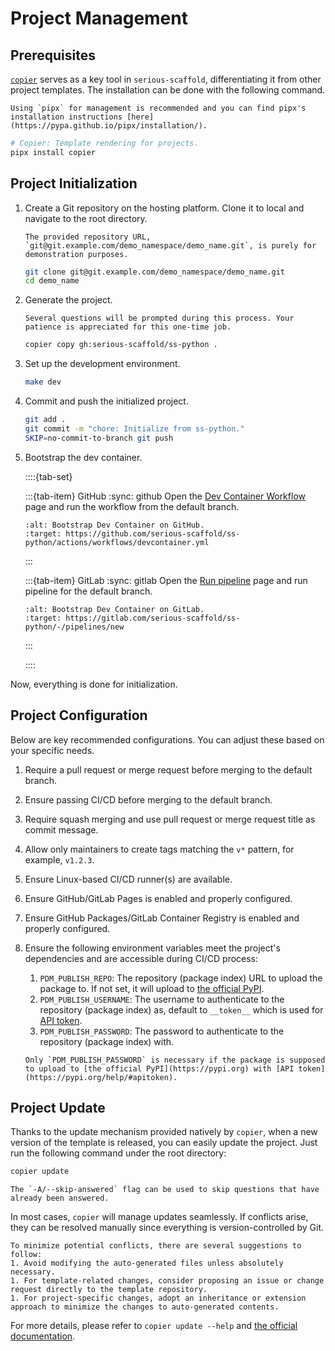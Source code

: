 # Project Management

## Prerequisites

[`copier`](https://copier.readthedocs.io/) serves as a key tool in `serious-scaffold`, differentiating it from other project templates. The installation can be done with the following command.

```{note}
Using `pipx` for management is recommended and you can find pipx's installation instructions [here](https://pypa.github.io/pipx/installation/).
```

```bash
# Copier: Template rendering for projects.
pipx install copier
```

## Project Initialization

1. Create a Git repository on the hosting platform. Clone it to local and navigate to the root directory.

    ```{note}
    The provided repository URL, `git@git.example.com/demo_namespace/demo_name.git`, is purely for demonstration purposes.
    ```

    ```bash
    git clone git@git.example.com/demo_namespace/demo_name.git
    cd demo_name
    ```

1. Generate the project.

    ```{note}
    Several questions will be prompted during this process. Your patience is appreciated for this one-time job.
    ```

    ```bash
    copier copy gh:serious-scaffold/ss-python .
    ```

1. Set up the development environment.

    ```bash
    make dev
    ```

1. Commit and push the initialized project.

    ```bash
    git add .
    git commit -m "chore: Initialize from ss-python."
    SKIP=no-commit-to-branch git push
    ```

1. Bootstrap the dev container.

    ::::{tab-set}

    :::{tab-item} GitHub
    :sync: github
    Open the [Dev Container Workflow](https://github.com/serious-scaffold/ss-python/actions/workflows/devcontainer.yml) page and run the workflow from the default branch.

    ```{image} /_static/images/bootstrap-dev-container-github.png
    :alt: Bootstrap Dev Container on GitHub.
    :target: https://github.com/serious-scaffold/ss-python/actions/workflows/devcontainer.yml
    ```

    :::

    :::{tab-item} GitLab
    :sync: gitlab
    Open the [Run pipeline](https://gitlab.com/serious-scaffold/ss-python/-/pipelines/new) page and run pipeline for the default branch.

    ```{image} /_static/images/bootstrap-dev-container-gitlab.png
    :alt: Bootstrap Dev Container on GitLab.
    :target: https://gitlab.com/serious-scaffold/ss-python/-/pipelines/new
    ```

    :::

    ::::

Now, everything is done for initialization.

## Project Configuration

Below are key recommended configurations. You can adjust these based on your specific needs.

1. Require a pull request or merge request before merging to the default branch.
1. Ensure passing CI/CD before merging to the default branch.
1. Require squash merging and use pull request or merge request title as commit message.
1. Allow only maintainers to create tags matching the `v*` pattern, for example, `v1.2.3`.
1. Ensure Linux-based CI/CD runner(s) are available.
1. Ensure GitHub/GitLab Pages is enabled and properly configured.
1. Ensure GitHub Packages/GitLab Container Registry is enabled and properly configured.
1. Ensure the following environment variables meet the project's dependencies and are accessible during CI/CD process:
    1. `PDM_PUBLISH_REPO`: The repository (package index) URL to upload the package to. If not set, it will upload to [the official PyPI](https://pypi.org).
    1. `PDM_PUBLISH_USERNAME`: The username to authenticate to the repository (package index) as, default to `__token__` which is used for [API token](https://pypi.org/help/#apitoken).
    1. `PDM_PUBLISH_PASSWORD`: The password to authenticate to the repository (package index) with.

    ```{note}
    Only `PDM_PUBLISH_PASSWORD` is necessary if the package is supposed to upload to [the official PyPI](https://pypi.org) with [API token](https://pypi.org/help/#apitoken).
    ```

## Project Update

Thanks to the update mechanism provided natively by `copier`, when a new version of the template is released, you can easily update the project. Just run the following command under the root directory:

```bash
copier update
```

```{note}
The `-A/--skip-answered` flag can be used to skip questions that have already been answered.
```

In most cases, `copier` will manage updates seamlessly. If conflicts arise, they can be resolved manually since everything is version-controlled by Git.

```{tip}
To minimize potential conflicts, there are several suggestions to follow:
1. Avoid modifying the auto-generated files unless absolutely necessary.
1. For template-related changes, consider proposing an issue or change request directly to the template repository.
1. For project-specific changes, adopt an inheritance or extension approach to minimize the changes to auto-generated contents.
```

For more details, please refer to `copier update --help` and [the official documentation](https://copier.readthedocs.io/en/stable/updating/).
